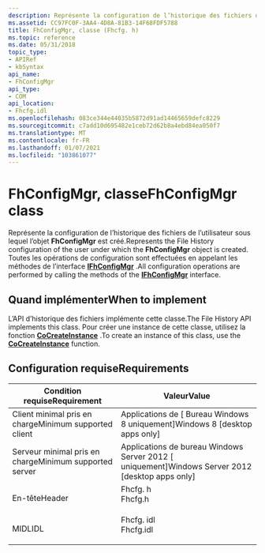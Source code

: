 ```yaml
---
description: Représente la configuration de l’historique des fichiers de l’utilisateur sous lequel l’objet FhConfigMgr est créé. Toutes les opérations de configuration sont effectuées en appelant les méthodes de l’interface IFhConfigMgr.
ms.assetid: CC97FC0F-3AA4-4D8A-81B3-14F68FDF5788
title: FhConfigMgr, classe (Fhcfg. h)
ms.topic: reference
ms.date: 05/31/2018
topic_type:
- APIRef
- kbSyntax
api_name:
- FhConfigMgr
api_type:
- COM
api_location:
- Fhcfg.idl
ms.openlocfilehash: 083ce344e44035b5872d91ad14465659defc8229
ms.sourcegitcommit: c7add10d695482e1ceb72d62b8a4ebd84ea050f7
ms.translationtype: MT
ms.contentlocale: fr-FR
ms.lasthandoff: 01/07/2021
ms.locfileid: "103861077"
---
```

# <a name="fhconfigmgr-class"></a><span data-ttu-id="6ae0f-104">FhConfigMgr, classe</span><span class="sxs-lookup"><span data-stu-id="6ae0f-104">FhConfigMgr class</span></span>

<span data-ttu-id="6ae0f-105">Représente la configuration de l’historique des fichiers de l’utilisateur sous lequel l’objet **FhConfigMgr** est créé.</span><span class="sxs-lookup"><span data-stu-id="6ae0f-105">Represents the File History configuration of the user under which the **FhConfigMgr** object is created.</span></span> <span data-ttu-id="6ae0f-106">Toutes les opérations de configuration sont effectuées en appelant les méthodes de l’interface [**IFhConfigMgr**](/windows/desktop/api/Fhcfg/nn-fhcfg-ifhconfigmgr) .</span><span class="sxs-lookup"><span data-stu-id="6ae0f-106">All configuration operations are performed by calling the methods of the [**IFhConfigMgr**](/windows/desktop/api/Fhcfg/nn-fhcfg-ifhconfigmgr) interface.</span></span>

## <a name="when-to-implement"></a><span data-ttu-id="6ae0f-107">Quand implémenter</span><span class="sxs-lookup"><span data-stu-id="6ae0f-107">When to implement</span></span>

<span data-ttu-id="6ae0f-108">L’API d’historique des fichiers implémente cette classe.</span><span class="sxs-lookup"><span data-stu-id="6ae0f-108">The File History API implements this class.</span></span> <span data-ttu-id="6ae0f-109">Pour créer une instance de cette classe, utilisez la fonction [**CoCreateInstance**](/windows/win32/api/combaseapi/nf-combaseapi-cocreateinstance) .</span><span class="sxs-lookup"><span data-stu-id="6ae0f-109">To create an instance of this class, use the [**CoCreateInstance**](/windows/win32/api/combaseapi/nf-combaseapi-cocreateinstance) function.</span></span>

## <a name="requirements"></a><span data-ttu-id="6ae0f-110">Configuration requise</span><span class="sxs-lookup"><span data-stu-id="6ae0f-110">Requirements</span></span>



| <span data-ttu-id="6ae0f-111">Condition requise</span><span class="sxs-lookup"><span data-stu-id="6ae0f-111">Requirement</span></span> | <span data-ttu-id="6ae0f-112">Valeur</span><span class="sxs-lookup"><span data-stu-id="6ae0f-112">Value</span></span> |
|-------------------------------------|--------------------------------------------------------------------------------------|
| <span data-ttu-id="6ae0f-113">Client minimal pris en charge</span><span class="sxs-lookup"><span data-stu-id="6ae0f-113">Minimum supported client</span></span><br/> | <span data-ttu-id="6ae0f-114">Applications de \[ Bureau Windows 8 uniquement\]</span><span class="sxs-lookup"><span data-stu-id="6ae0f-114">Windows 8 \[desktop apps only\]</span></span><br/>                                           |
| <span data-ttu-id="6ae0f-115">Serveur minimal pris en charge</span><span class="sxs-lookup"><span data-stu-id="6ae0f-115">Minimum supported server</span></span><br/> | <span data-ttu-id="6ae0f-116">Applications de bureau Windows Server 2012 \[ uniquement\]</span><span class="sxs-lookup"><span data-stu-id="6ae0f-116">Windows Server 2012 \[desktop apps only\]</span></span><br/>                                 |
| <span data-ttu-id="6ae0f-117">En-tête</span><span class="sxs-lookup"><span data-stu-id="6ae0f-117">Header</span></span><br/>                   | <dl> <span data-ttu-id="6ae0f-118"><dt>Fhcfg. h</dt></span><span class="sxs-lookup"><span data-stu-id="6ae0f-118"><dt>Fhcfg.h</dt></span></span> </dl>   |
| <span data-ttu-id="6ae0f-119">MIDL</span><span class="sxs-lookup"><span data-stu-id="6ae0f-119">IDL</span></span><br/>                      | <dl> <span data-ttu-id="6ae0f-120"><dt>Fhcfg. idl</dt></span><span class="sxs-lookup"><span data-stu-id="6ae0f-120"><dt>Fhcfg.idl</dt></span></span> </dl> |



 

 
